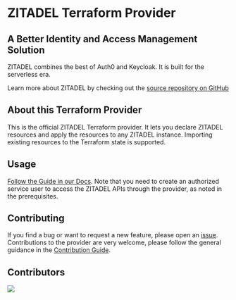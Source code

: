 # ZITADEL Terraform Provider

## A Better Identity and Access Management Solution

ZITADEL combines the best of Auth0 and Keycloak.
It is built for the serverless era.

Learn more about ZITADEL by checking out the [source repository on GitHub](https://github.com/zitadel/zitadel)

## About this Terraform Provider

This is the official ZITADEL Terraform provider.
It lets you declare ZITADEL resources and apply the resources to any ZITADEL instance.
Importing existing resources to the Terraform state is supported.

## Usage

[Follow the Guide in our Docs](https://zitadel.com/docs/guides/manage/terraform/basics).
Note that you need to create an authorized service user to access the ZITADEL APIs through the provider, as noted in the prerequisites.

## Contributing

If you find a bug or want to request a new feature, please open an [issue](https://github.com/zitadel/terraform-provider-zitadel/issues).
Contributions to the provider are very welcome, please follow the general guidance in the [Contribution Guide](https://github.com/zitadel/terraform-provider-zitadel/blob/main/CONTRIBUTING.md).

## Contributors

<a href="https://github.com/zitadel/terraform-provider-zitadel/graphs/contributors">
  <img src="https://contrib.rocks/image?repo=zitadel/terraform-provider-zitadel" />
</a>
